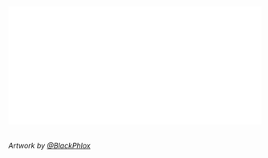 <div align="left">
<img src="GrahamBanner.svg" alt="strangle graham">
</div><br/>

_Artwork by [@BlackPhlox](https://github.com/BlackPhlox)_
